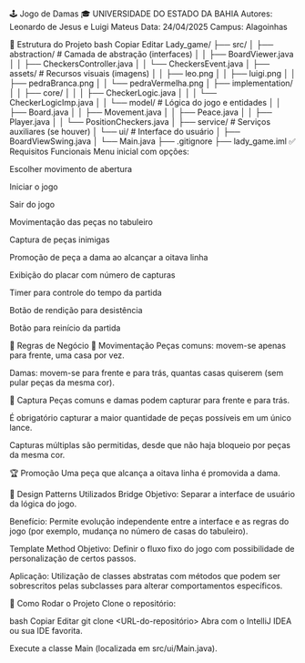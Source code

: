 🕹️ Jogo de Damas
🎓 UNIVERSIDADE DO ESTADO DA BAHIA
Autores: Leonardo de Jesus e Luigi Mateus
Data: 24/04/2025
Campus: Alagoinhas

📂 Estrutura do Projeto
bash
Copiar
Editar
Lady_game/
├── src/
│   ├── abstraction/            # Camada de abstração (interfaces)
│   │   ├── BoardViewer.java
│   │   ├── CheckersController.java
│   │   └── CheckersEvent.java
│   ├── assets/                 # Recursos visuais (imagens)
│   │   ├── leo.png
│   │   ├── luigi.png
│   │   ├── pedraBranca.png
│   │   └── pedraVermelha.png
│   ├── implementation/
│   │   ├── core/
│   │   │   ├── CheckerLogic.java
│   │   │   └── CheckerLogicImp.java
│   │   └── model/              # Lógica do jogo e entidades
│   │       ├── Board.java
│   │       ├── Movement.java
│   │       ├── Peace.java
│   │       ├── Player.java
│   │       └── PositionCheckers.java
│   ├── service/                # Serviços auxiliares (se houver)
│   └── ui/                     # Interface do usuário
│       ├── BoardViewSwing.java
│       └── Main.java
├── .gitignore
├── lady_game.iml
✅ Requisitos Funcionais
Menu inicial com opções:

Escolher movimento de abertura

Iniciar o jogo

Sair do jogo

Movimentação das peças no tabuleiro

Captura de peças inimigas

Promoção de peça a dama ao alcançar a oitava linha

Exibição do placar com número de capturas

Timer para controle do tempo da partida

Botão de rendição para desistência

Botão para reinício da partida

📜 Regras de Negócio
🧩 Movimentação
Peças comuns: movem-se apenas para frente, uma casa por vez.

Damas: movem-se para frente e para trás, quantas casas quiserem (sem pular peças da mesma cor).

🔪 Captura
Peças comuns e damas podem capturar para frente e para trás.

É obrigatório capturar a maior quantidade de peças possíveis em um único lance.

Capturas múltiplas são permitidas, desde que não haja bloqueio por peças da mesma cor.

🏆 Promoção
Uma peça que alcança a oitava linha é promovida a dama.

🎯 Design Patterns Utilizados
Bridge
Objetivo: Separar a interface de usuário da lógica do jogo.

Benefício: Permite evolução independente entre a interface e as regras do jogo (por exemplo, mudança no número de casas do tabuleiro).

Template Method
Objetivo: Definir o fluxo fixo do jogo com possibilidade de personalização de certos passos.

Aplicação: Utilização de classes abstratas com métodos que podem ser sobrescritos pelas subclasses para alterar comportamentos específicos.

🚀 Como Rodar o Projeto
Clone o repositório:

bash
Copiar
Editar
git clone <URL-do-repositório>
Abra com o IntelliJ IDEA ou sua IDE favorita.

Execute a classe Main (localizada em src/ui/Main.java).

